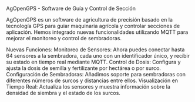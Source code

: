 AgOpenGPS - Software de Guía y Control de Sección

AgOpenGPS es un software de agricultura de precisión basado en la tecnología GPS para guiar maquinaria agrícola y controlar secciones de aplicación. Hemos integrado nuevas funcionalidades utilizando MQTT para mejorar el monitoreo y control de sembradoras.

Nuevas Funciones:
Monitoreo de Sensores: Ahora puedes conectar hasta 64 sensores a la sembradora, cada uno con un identificador único, y recibir su estado en tiempo real mediante MQTT.
Control de Dosis: Configura y ajusta la dosis de semilla y fertilizante por hectárea o por surco.
Configuración de Sembradoras: Añadimos soporte para sembradoras con diferentes números de surcos y distancias entre ellos.
Visualización en Tiempo Real: Actualiza los sensores y muestra información sobre la densidad de siembra y el estado de los surcos.
